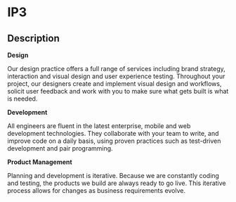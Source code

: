 # IP3
## Description

**Design**

Our design practice offers a full range of services including brand strategy, interaction and visual design and user experience testing.
Throughout your project, our designers create and implement visual design and workflows, solicit user feedback and work with you to make sure what gets built is what is needed.

**Development**

All engineers are fluent in the latest enterprise, mobile and web development technologies.
They collaborate with your team to write, and improve code on a daily basis, using proven practices such as test-driven development and pair programming.

**Product Management**

Planning and development is iterative. Because we are constantly coding and testing, the products we build are always ready to go live. 
This iterative process allows for changes as business requirements evolve.